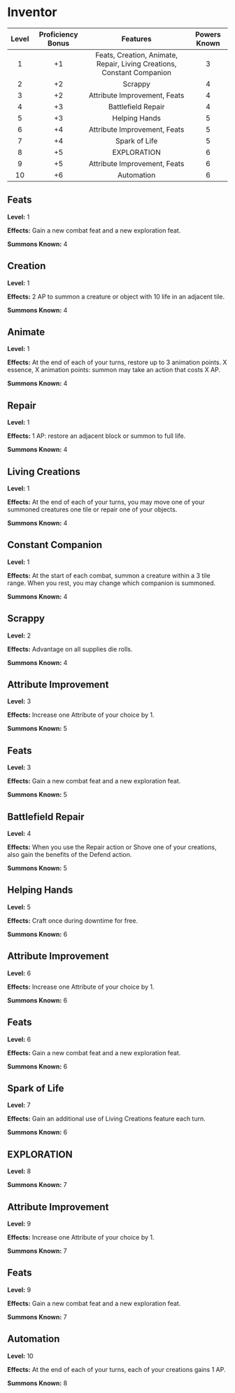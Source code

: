 # Inventor

| Level | Proficiency Bonus |                                Features                                | Powers Known |
| :---: | :---------------: | :--------------------------------------------------------------------: | :----------: |
|   1   |        +1         | Feats, Creation, Animate, Repair, Living Creations, Constant Companion |      3       |
|   2   |        +2         |                                Scrappy                                 |      4       |
|   3   |        +2         |                      Attribute Improvement, Feats                      |      4       |
|   4   |        +3         |                           Battlefield Repair                           |      4       |
|   5   |        +3         |                             Helping Hands                              |      5       |
|   6   |        +4         |                      Attribute Improvement, Feats                      |      5       |
|   7   |        +4         |                             Spark of Life                              |      5       |
|   8   |        +5         |                              EXPLORATION                               |      6       |
|   9   |        +5         |                      Attribute Improvement, Feats                      |      6       |
|  10   |        +6         |                               Automation                               |      6       |

## Feats

**Level:** 1

**Effects:** Gain a new combat feat and a new exploration feat.

**Summons Known:** 4

## Creation

**Level:** 1

**Effects:** 2 AP to summon a creature or object with 10 life in an adjacent tile.

**Summons Known:** 4

## Animate

**Level:** 1

**Effects:** At the end of each of your turns, restore up to 3 animation points. X essence, X animation points: summon may take an action that costs X AP.

**Summons Known:** 4

## Repair

**Level:** 1

**Effects:** 1 AP: restore an adjacent block or summon to full life.

**Summons Known:** 4

## Living Creations

**Level:** 1

**Effects:** At the end of each of your turns, you may move one of your summoned creatures one tile or repair one of your objects.

**Summons Known:** 4

## Constant Companion

**Level:** 1

**Effects:** At the start of each combat, summon a creature within a 3 tile range. When you rest, you may change which companion is summoned.

**Summons Known:** 4

## Scrappy

**Level:** 2

**Effects:** Advantage on all supplies die rolls.

**Summons Known:** 4

## Attribute Improvement

**Level:** 3

**Effects:** Increase one Attribute of your choice by 1.

**Summons Known:** 5

## Feats

**Level:** 3

**Effects:** Gain a new combat feat and a new exploration feat.

**Summons Known:** 5

## Battlefield Repair

**Level:** 4

**Effects:** When you use the Repair action or Shove one of your creations, also gain the benefits of the Defend action.

**Summons Known:** 5

## Helping Hands

**Level:** 5

**Effects:** Craft once during downtime for free.

**Summons Known:** 6

## Attribute Improvement

**Level:** 6

**Effects:** Increase one Attribute of your choice by 1.

**Summons Known:** 6

## Feats

**Level:** 6

**Effects:** Gain a new combat feat and a new exploration feat.

**Summons Known:** 6

## Spark of Life

**Level:** 7

**Effects:** Gain an additional use of Living Creations feature each turn.

**Summons Known:** 6

## EXPLORATION

**Level:** 8

**Summons Known:** 7

## Attribute Improvement

**Level:** 9

**Effects:** Increase one Attribute of your choice by 1.

**Summons Known:** 7

## Feats

**Level:** 9

**Effects:** Gain a new combat feat and a new exploration feat.

**Summons Known:** 7

## Automation

**Level:** 10

**Effects:** At the end of each of your turns, each of your creations gains 1 AP.

**Summons Known:** 8
